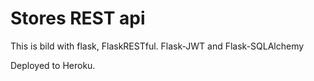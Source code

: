 # Stores REST api

This is bild with flask, FlaskRESTful. Flask-JWT and Flask-SQLAlchemy

Deployed to Heroku.